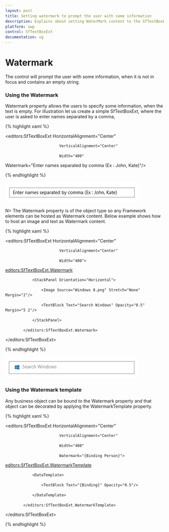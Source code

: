 ```yaml
---
layout: post
title: Setting watermark to prompt the user with some information
description: Explains about setting WaterMark content to the SfTextBoxExt control.
platform: uwp
control: SfTextBoxExt
documentation: ug
---
```


# Watermark 

The control will prompt the user with some information, when it is not in focus and contains an empty string.

### Using the Watermark

Watermark property allows the users to specify some information, when the text is empty. For illustration let us create a simple SfTextBoxExt, where the user is asked to enter names separated by a comma,


{% highlight xaml %}

<editors:SfTextBoxExt HorizontalAlignment="Center" 

                            VerticalAlignment="Center" 

                            Width="400"

Watermark="Enter names separated by comma (Ex : John, Kate)"/>

{% endhighlight %}

![Watermark](Watermark_images/Watermark_img1.png)

N>  The Watermark property is of the object type so any Framework elements can be hosted as Watermark content. Below example shows how to host an image and text as Watermark content.

{% highlight xaml %}

<editors:SfTextBoxExt HorizontalAlignment="Center" 

                            VerticalAlignment="Center" 

                            Width="400">

<editors:SfTextBoxExt.Watermark>

                <StackPanel Orientation="Horizontal">

                    <Image Source="Windows 8.png" Stretch="None" Margin="2"/>

                    <TextBlock Text="Search Windows" Opacity="0.5" Margin="5 2"/>

                </StackPanel>

            </editors:SfTextBoxExt.Watermark>

</editors:SfTextBoxExt>

{% endhighlight %}


![Watermark](Watermark_images/Watermark_img3.png)


### Using the Watermark template

Any business object can be bound to the Watermark property and that object can be decorated by applying the WatermarkTemplate property.

{% highlight xaml %}

<editors:SfTextBoxExt HorizontalAlignment="Center" 

                            VerticalAlignment="Center" 

                            Width="400"

                            Watermark="{Binding Person}">

<editors:SfTextBoxExt.WatermarkTemplate>

                <DataTemplate>

                    <TextBlock Text="{Binding}" Opacity="0.5"/>

                </DataTemplate>

            </editors:SfTextBoxExt.WatermarkTemplate>

</editors:SfTextBoxExt>

{% endhighlight %}

